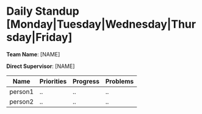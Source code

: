 # Daily Standup [Monday|Tuesday|Wednesday|Thursday|Friday]

**Team Name**: [NAME]

**Direct Supervisor**: [NAME]

| Name | Priorities | Progress | Problems |
| - | - | - | - |
| person1 | .. | .. | .. |
| person2 | .. | .. | .. |
